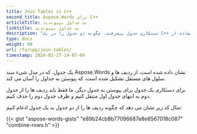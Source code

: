 ```yaml
---
title: Join Tables in C++
second_title: Aspose.Words برای C++
articleTitle: به جداول بپیوندید
linktitle: به جداول بپیوندید
description: "دستکاری جدول پیشرفته. چگونه دو جدول را در یک C++ ادغام کنیم. با استفاده از C++ به جداول بپیوندید."
type: docs
weight: 90
url: /fa/cpp/join-tables/
timestamp: 2024-01-27-14-07-04
---
```


یک جدول، که در مدل شیء سند Aspose.Words نشان داده شده است، از ردیف ها و سلول های مستقل تشکیل شده است، که پیوستن به جداول را آسان می کند.

برای دستکاری یک جدول برای پیوستن به جدول دیگر، ما فقط باید ردیف ها را از جدول دوم به انتهای جدول اول منتقل کنیم و ظرف جدول دوم را حذف کنیم.

مثال کد زیر نشان می دهد که چگونه ردیف ها را از دو جدول به یک جدول ادغام کنیم:

{{< gist "aspose-words-gists" "e89b24cb8b77096687e8e6567018c087" "combine-rows.h" >}}
